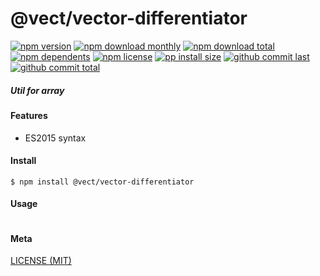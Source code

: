 # @vect/vector-differentiator

[![npm version][badge-npm-version]][url-npm]
[![npm download monthly][badge-npm-download-monthly]][url-npm]
[![npm download total][badge-npm-download-total]][url-npm]
[![npm dependents][badge-npm-dependents]][url-github]
[![npm license][badge-npm-license]][url-npm]
[![pp install size][badge-pp-install-size]][url-pp]
[![github commit last][badge-github-last-commit]][url-github]
[![github commit total][badge-github-commit-count]][url-github]

[//]: <> (Shields)
[badge-npm-version]: https://flat.badgen.net/npm/v/@vect/vector-differentiator
[badge-npm-download-monthly]: https://flat.badgen.net/npm/dm/@vect/vector-differentiator
[badge-npm-download-total]:https://flat.badgen.net/npm/dt/@vect/vector-differentiator
[badge-npm-dependents]: https://flat.badgen.net/npm/dependents/@vect/vector-differentiator
[badge-npm-license]: https://flat.badgen.net/npm/license/@vect/vector-differentiator
[badge-pp-install-size]: https://flat.badgen.net/packagephobia/install/@vect/vector-differentiator
[badge-github-last-commit]: https://flat.badgen.net/github/last-commit/hoyeungw/vect
[badge-github-commit-count]: https://flat.badgen.net/github/commits/hoyeungw/vect

[//]: <> (Link)
[url-npm]: https://npmjs.org/package/@vect/vector-differentiator
[url-pp]: https://packagephobia.now.sh/result?p=@vect/vector-differentiator
[url-github]: https://github.com/hoyeungw/vect

##### Util for array

#### Features

- ES2015 syntax

#### Install
```console
$ npm install @vect/vector-differentiator
```

#### Usage
```js
```

#### Meta
[LICENSE (MIT)](LICENSE)
